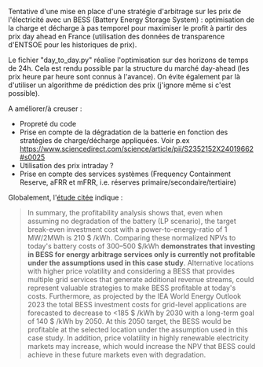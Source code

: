 Tentative d'une mise en place d'une stratégie d'arbitrage sur les prix de l'électricité avec un BESS (Battery Energy Storage System) : optimisation de la charge et décharge à pas temporel pour maximiser le profit à partir des prix day ahead en France (utilisation des données de transparence d'ENTSOE pour les historiques de prix).

Le fichier "day_to_day.py" réalise l'optimisation sur des horizons de temps de 24h. Cela est rendu possible par la structure du marché day-ahead (les prix heure par heure sont connus à l'avance). On évite également par là d'utiliser un algorithme de prédiction des prix (j'ignore même si c'est possible). 

A améliorer/à creuser :  

 - Propreté du code
 - Prise en compte de la dégradation de la batterie en fonction des stratégies de charge/décharge appliquées. Voir p.ex https://www.sciencedirect.com/science/article/pii/S2352152X24019662#s0025
 - Utilisation des prix intraday ?
 - Prise en compte des services systèmes (Frequency Containment Reserve, aFRR et mFRR, i.e. réserves primaire/secondaire/tertiaire)

Globalement, l'[étude citée](https://www.sciencedirect.com/science/article/pii/S2352152X24019662#bb0035) indique :

>In summary, the profitability analysis shows that, even when assuming no degradation of the battery (LP scenario), the target break-even investment cost with a power-to-energy-ratio of 1 MW\/2MWh is 210 \$ \/kWh. Comparing these normalized NPVs to today's battery costs of 300–500 \$\/kWh  **demonstrates that investing in BESS for energy arbitrage services only is currently not profitable under the assumptions used in this case study**. Alternative locations with higher price volatility and considering a BESS that provides multiple grid services that generate additional revenue streams, could represent valuable strategies to make BESS profitable at today's costs. Furthermore, as projected by the IEA World Energy Outlook 2023 the total BESS investment costs for grid-level applications are forecasted to decrease to <185 \$ \/kWh by 2030 with a long-term goal of 140 \$ \/kWh by 2050. At this 2050 target, the BESS would be profitable at the selected location under the assumption used in this case study. In addition, price volatility in highly renewable electricity markets may increase, which would increase the NPV that BESS could achieve in these future markets even with degradation.



